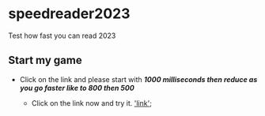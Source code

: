# speedreader2023
Test how fast you can read 2023


## Start my game

* Click on the link and please start with ***1000 milliseconds then reduce as you go faster like to 800 then 500*** 

    * Click on the link now and try it.
['link']('https://tochiskool.github.io/speedreader2023/');

